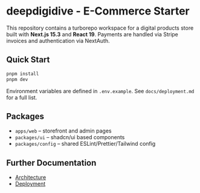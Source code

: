 # deepdigidive - E-Commerce Starter

This repository contains a turborepo workspace for a digital products
store built with **Next.js 15.3** and **React 19**. Payments are handled
via Stripe invoices and authentication via NextAuth.

## Quick Start

```bash
pnpm install
pnpm dev
```

Environment variables are defined in `.env.example`. See
`docs/deployment.md` for a full list.

## Packages

- `apps/web` – storefront and admin pages
- `packages/ui` – shadcn/ui based components
- `packages/config` – shared ESLint/Prettier/Tailwind config

## Further Documentation

- [Architecture](docs/architecture.md)
- [Deployment](docs/deployment.md)
